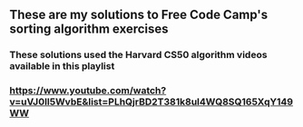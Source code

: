 
## These are my solutions to Free Code Camp's sorting algorithm exercises
### These solutions used the Harvard CS50 algorithm videos available in this playlist
### https://www.youtube.com/watch?v=uVJ0Il5WvbE&list=PLhQjrBD2T381k8ul4WQ8SQ165XqY149WW
